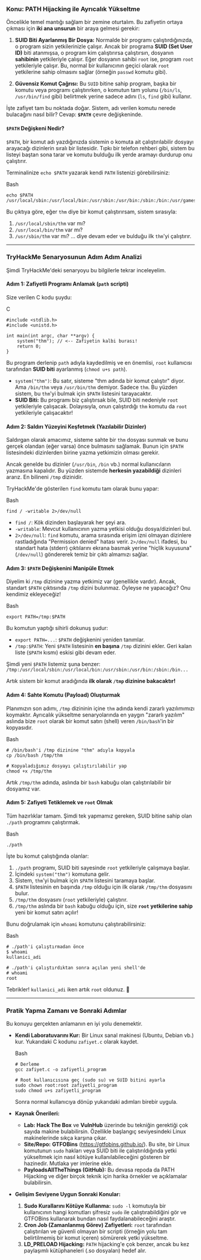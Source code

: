 ### **Konu: PATH Hijacking ile Ayrıcalık Yükseltme**

Öncelikle temel mantığı sağlam bir zemine oturtalım. Bu zafiyetin ortaya çıkması için **iki ana unsurun** bir araya gelmesi gerekir:

1.  **SUID Biti Ayarlanmış Bir Dosya:** Normalde bir programı çalıştırdığınızda, o program sizin yetkilerinizle çalışır. Ancak bir programa **SUID (Set User ID)** biti atanmışsa, o program kim çalıştırırsa çalıştırsın, dosyanın **sahibinin** yetkileriyle çalışır. Eğer dosyanın sahibi `root` ise, program `root` yetkileriyle çalışır. Bu, normal bir kullanıcının geçici olarak `root` yetkilerine sahip olmasını sağlar (örneğin `passwd` komutu gibi).
    
2.  **Güvensiz Komut Çağrısı:** Bu `SUID` bitine sahip program, başka bir komutu veya programı çalıştırırken, o komutun tam yolunu (`/bin/ls`, `/usr/bin/find` gibi) belirtmek yerine sadece adını (`ls`, `find` gibi) kullanır.
    

İşte zafiyet tam bu noktada doğar. Sistem, adı verilen komutu nerede bulacağını nasıl bilir? Cevap: **`$PATH`** çevre değişkeninde.

#### **`$PATH` Değişkeni Nedir?**

`$PATH`, bir komut adı yazdığınızda sistemin o komuta ait çalıştırılabilir dosyayı arayacağı dizinlerin sıralı bir listesidir. Tıpkı bir telefon rehberi gibi, sistem bu listeyi baştan sona tarar ve komutu bulduğu ilk yerde aramayı durdurup onu çalıştırır.

Terminalinize `echo $PATH` yazarak kendi `PATH` listenizi görebilirsiniz:

Bash

```
echo $PATH
/usr/local/sbin:/usr/local/bin:/usr/sbin:/usr/bin:/sbin:/bin:/usr/games:/usr/local/games
```

Bu çıktıya göre, eğer `thm` diye bir komut çalıştırırsam, sistem sırasıyla:

1.  `/usr/local/sbin/thm` var mı?
2.  `/usr/local/bin/thm` var mı?
3.  `/usr/sbin/thm` var mı? ... diye devam eder ve bulduğu ilk `thm`'yi çalıştırır.

* * *

### **TryHackMe Senaryosunun Adım Adım Analizi**

Şimdi TryHackMe'deki senaryoyu bu bilgilerle tekrar inceleyelim.

#### **Adım 1: Zafiyetli Programı Anlamak (`path` scripti)**

Size verilen C kodu şuydu:

C

```
#include <stdlib.h>
#include <unistd.h>

int main(int argc, char **argv) {
    system("thm"); // <-- Zafiyetin kalbi burası!
    return 0;
}
```

Bu program derlenip `path` adıyla kaydedilmiş ve en önemlisi, `root` kullanıcısı tarafından **SUID biti** ayarlanmış (`chmod u+s path`).

- `system("thm")`: Bu satır, sisteme "thm adında bir komut çalıştır" diyor. Ama `/bin/thm` veya `/usr/bin/thm` demiyor. Sadece `thm`. Bu yüzden sistem, bu `thm`'yi bulmak için `$PATH` listesini tarayacaktır.
- **SUID Biti:** Bu programı biz çalıştırsak bile, SUID biti nedeniyle `root` yetkileriyle çalışacak. Dolayısıyla, onun çalıştırdığı `thm` komutu da `root` yetkileriyle çalışacaktır!

#### **Adım 2: Saldırı Yüzeyini Keşfetmek (Yazılabilir Dizinler)**

Saldırgan olarak amacımız, sisteme sahte bir `thm` dosyası sunmak ve bunu gerçek olandan (eğer varsa) önce bulmasını sağlamak. Bunun için `$PATH` listesindeki dizinlerden birine yazma yetkimizin olması gerekir.

Ancak genelde bu dizinler (`/usr/bin`, `/bin` vb.) normal kullanıcıların yazmasına kapalıdır. Bu yüzden sistemde **herkesin yazabildiği** dizinleri ararız. En bilineni `/tmp` dizinidir.

TryHackMe'de gösterilen `find` komutu tam olarak bunu yapar:

Bash

```
find / -writable 2>/dev/null
```

- `find /`: Kök dizinden başlayarak her şeyi ara.
- `-writable`: Mevcut kullanıcının yazma yetkisi olduğu dosya/dizinleri bul.
- `2>/dev/null`: `find` komutu, arama sırasında erişim izni olmayan dizinlere rastladığında "Permission denied" hatası verir. `2>/dev/null` ifadesi, bu standart hata (stderr) çıktılarını ekrana basmak yerine "hiçlik kuyusuna" (`/dev/null`) göndererek temiz bir çıktı almamızı sağlar.

#### **Adım 3: `$PATH` Değişkenini Manipüle Etmek**

Diyelim ki `/tmp` dizinine yazma yetkimiz var (genellikle vardır). Ancak, standart `$PATH` çıktısında `/tmp` dizini bulunmaz. Öyleyse ne yapacağız? Onu kendimiz ekleyeceğiz!

Bash

```
export PATH=/tmp:$PATH
```

Bu komutun yaptığı sihirli dokunuş şudur:

- `export PATH=...`: `$PATH` değişkenini yeniden tanımlar.
- `/tmp:$PATH`: Yeni `$PATH` listesinin **en başına** `/tmp` dizinini ekler. Geri kalan liste (`$PATH` kısmı) eskisi gibi devam eder.

Şimdi yeni `$PATH` listemiz şuna benzer: `/tmp:/usr/local/sbin:/usr/local/bin:/usr/sbin:/usr/bin:/sbin:/bin...`

Artık sistem bir komut aradığında **ilk olarak `/tmp` dizinine bakacaktır!**

#### **Adım 4: Sahte Komutu (Payload) Oluşturmak**

Planımızın son adımı, `/tmp` dizininin içine `thm` adında kendi zararlı yazılımımızı koymaktır. Ayrıcalık yükseltme senaryolarında en yaygın "zararlı yazılım" aslında bize `root` olarak bir komut satırı (shell) veren `/bin/bash`'in bir kopyasıdır.

Bash

```
# /bin/bash'i /tmp dizinine "thm" adıyla kopyala
cp /bin/bash /tmp/thm

# Kopyaladığımız dosyayı çalıştırılabilir yap
chmod +x /tmp/thm
```

Artık `/tmp/thm` adında, aslında bir `bash` kabuğu olan çalıştırılabilir bir dosyamız var.

#### **Adım 5: Zafiyeti Tetiklemek ve `root` Olmak**

Tüm hazırlıklar tamam. Şimdi tek yapmamız gereken, SUID bitine sahip olan `./path` programını çalıştırmak.

Bash

```
./path
```

İşte bu komut çalıştığında olanlar:

1.  `./path` programı, SUID biti sayesinde `root` yetkileriyle çalışmaya başlar.
2.  İçindeki `system("thm")` komutuna gelir.
3.  Sistem, `thm`'yi bulmak için `$PATH` listesini taramaya başlar.
4.  `$PATH` listesinin en başında `/tmp` olduğu için ilk olarak `/tmp/thm` dosyasını bulur.
5.  `/tmp/thm` dosyasını (`root` yetkileriyle) çalıştırır.
6.  `/tmp/thm` aslında bir `bash` kabuğu olduğu için, size **`root` yetkilerine sahip** yeni bir komut satırı açılır!

Bunu doğrulamak için `whoami` komutunu çalıştırabilirsiniz:

Bash

```
# ./path'i çalıştırmadan önce
$ whoami
kullanici_adi

# ./path'i çalıştırdıktan sonra açılan yeni shell'de
# whoami
root
```

Tebrikler! `kullanici_adi` iken artık `root` oldunuz. 👑

* * *

### **Pratik Yapma Zamanı ve Sonraki Adımlar**

Bu konuyu gerçekten anlamanın en iyi yolu denemektir.

- **Kendi Laboratuvarını Kur:** Bir Linux sanal makinesi (Ubuntu, Debian vb.) kur. Yukarıdaki C kodunu `zafiyet.c` olarak kaydet.
    
    Bash
    
    ```
    # Derleme
    gcc zafiyet.c -o zafiyetli_program
    
    # Root kullanıcısına geç (sudo su) ve SUID bitini ayarla
    sudo chown root:root zafiyetli_program
    sudo chmod u+s zafiyetli_program
    ```
    
    Sonra normal kullanıcıya dönüp yukarıdaki adımları birebir uygula.
    
- **Kaynak Önerileri:**
    
    - **Lab:** **Hack The Box** ve **VulnHub** üzerinde bu tekniğin gerektiği çok sayıda makine bulabilirsin. Özellikle başlangıç seviyesindeki Linux makinelerinde sıkça karşına çıkar.
    - **Site/Repo:** **GTFOBins** (https://gtfobins.github.io/). Bu site, bir Linux komutunun `sudo` hakları veya SUID biti ile çalıştırıldığında yetki yükseltmek için nasıl kötüye kullanılabileceğini gösteren bir hazinedir. Mutlaka yer imlerine ekle.
    - **PayloadsAllTheThings (GitHub):** Bu devasa repoda da PATH Hijacking ve diğer birçok teknik için harika örnekler ve açıklamalar bulabilirsin.
- **Gelişim Seviyene Uygun Sonraki Konular:**
    
    1.  **Sudo Kurallarını Kötüye Kullanma:** `sudo -l` komutuyla bir kullanıcının hangi komutları şifresiz `sudo` ile çalıştırabildiğini gör ve GTFOBins kullanarak bundan nasıl faydalanabileceğini araştır.
    2.  **Cron Job (Zamanlanmış Görev) Zafiyetleri:** `root` tarafından çalıştırılan ve güvenli olmayan bir scripti (örneğin yolu tam belirtilmemiş bir komut içeren) sömürerek yetki yükseltme.
    3.  **LD_PRELOAD Hijacking:** `PATH` hijacking'e çok benzer, ancak bu kez paylaşımlı kütüphaneleri (.so dosyaları) hedef alır.